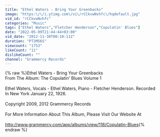 ```yaml
---
title: "Ethel Waters - Bring Your Greenbacks"
image: "https:\/\/i.ytimg.com\/vi\/rCCkvwNvhfc\/hqdefault.jpg"
vid_id: "rCCkvwNvhfc"
categories: "Music"
tags: ["Ethel Waters","Fletcher Henderson","Copulatin' Blues"]
date: "2022-05-09T21:44:44+03:00"
vid_date: "2012-11-30T00:10:11Z"
duration: "PT2M56S"
viewcount: "1753"
likeCount: "11"
dislikeCount: ""
channel: "Grammercy Records"
---
```

{% raw %}Ethel Waters - Bring Your Greenbacks<br />From The Album: The Copulatin' Blues Volume 1<br /><br />Ethel Waters, Vocals - Ethel Waters, Piano - Fletcher Henderson. Recorded In New York January 22, 1926.<br /><br />Copyright 2009, 2012 Grammercy Records<br /><br />For More Information About This Album, Please Visit Our Website At <br /><br /><a rel="nofollow" target="blank" href="http://www.grammercy.com/app/albums/view/118/Copulatin-Blues">http://www.grammercy.com/app/albums/view/118/Copulatin-Blues</a>{% endraw %}
